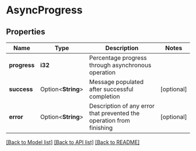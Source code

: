 # AsyncProgress

## Properties

Name | Type | Description | Notes
------------ | ------------- | ------------- | -------------
**progress** | **i32** | Percentage progress through asynchronous operation | 
**success** | Option<**String**> | Message populated after successful completion | [optional]
**error** | Option<**String**> | Description of any error that prevented the operation from finishing | [optional]

[[Back to Model list]](../README.md#documentation-for-models) [[Back to API list]](../README.md#documentation-for-api-endpoints) [[Back to README]](../README.md)


